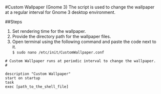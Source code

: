 #Custom Wallpaper (Gnome 3)
The script is used to change the wallpaper at a regular interval for Gnome 3 desktop environment.

##Steps
1. Set rendering time for the wallpaper.
2. Provide the directory path for the wallpaper files.
3. Open terminal using the following command and paste the code next to it.  
`$ sudo nano /etc/init/CustomWallpaper.conf`

```
# Custom Wallpaper runs at periodic interval to change the wallpaper.
# 

description "Custom Wallpaper"
start on startup
task
exec [path_to_the_shell_file]
```

